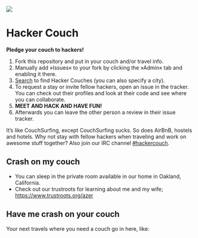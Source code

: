 ![](https://raw.github.com/jancborchardt/hackercouch/master/hackercouch.png)
# Hacker Couch

**Pledge your couch to hackers!**

1. Fork this repository and put in your couch and/or travel info.
2. Manually add »Issues« to your fork by clicking the »Admin« tab and enabling it there.
3. [Search](https://github.com/search?q=hackercouch+fork:true) to find Hacker Couches (you can also specify a city).
4. To request a stay or invite fellow hackers, open an issue in the tracker. You can check out their profiles and look at their code and see where you can collaborate.
5. **MEET AND HACK AND HAVE FUN!**
6. Afterwards you can leave the other person a review in their issue tracker.

It’s like CouchSurfing, except CouchSurfing sucks. So does AirBnB, hostels and hotels. Why not stay with fellow hackers when traveling and work on awesome stuff together? Also join our IRC channel [#hackercouch](http://webchat.freenode.net/?channels=#hackercouch).


## Crash on my couch

* You can sleep in the private room available in our home in Oakland, California. 
* Check out our trustroots for learning about me and my wife; https://www.trustroots.org/azer

## Have me crash on your couch
Your next travels where you need a couch go in here, like:

